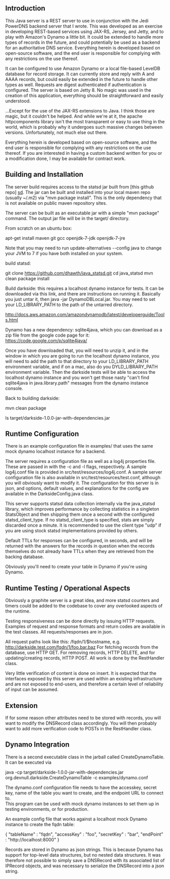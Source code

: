 Introduction
------------

This Java server is a REST server to use in conjunction with the Jedi PowerDNS backend
server that I wrote.  This was developed as an exercise in developing REST-based 
services using JAX-RS, Jersey, and Jetty, and to play with Amazon's Dynamo a little bit.
It could be extended to handle more types of records in the future, and could potentially
be used as a backend for an authoritative DNS service.  Everything herein is developed 
based on open-source software, and the end user is responsible for complying with any
restrictions on the use thereof.

It can be configured to use Amazon Dynamo or a local file-based LevelDB 
database for record storage.  It can currently store and reply with A and AAAA records, 
but could easily be extended in the future to handle other types as well.   Requests
are digest authenticated if authentication is configured.  The server is based on
Jetty 8.  No magic was used in the creation of this application, everything should be
straightforward and easily understood.

...Except for the use of the JAX-RS extensions to Java.  I think those are magic, but
it couldn't be helped.  And while we're at it, the apache httpcomponents library isn't
the most transparent or easy to use thing in the world, which is probably why it 
undergoes such massive changes between versions.  Unfortunately, not much else out there.

Everything herein is developed based on open-source software, and the end user
is responsible for complying with any restrictions on the use thereof.  If you
are interested in having a custom backend written for you or a modification
done, I may be available for contract work.


Building and Installation
-------------------------

The server build requires access to the statsd jar built from [this github repo] [sd].
The jar can be built and installed into your local maven repo (usually ~/.m2) via
"mvn package install".  This is the only dependency that is not available on public
maven repository sites.

The server can be built as an executable jar with a simple "mvn package" command.
The output jar file will be in the target/ directory.

  [sd]: http://www.github.com/dhawth/java_statsd

From scratch on an ubuntu box:

apt-get install maven git gcc openjdk-7-jdk openjdk-7-jre

Note that you may need to run update-alternatives --config java to change your JVM to 7
if you have both installed on your system.

build statsd:

git clone https://github.com/dhawth/java_statsd.git
cd java_statsd
mvn clean package install

Build darkside:  this requires a localhost dynamo instance for tests.  It can
be downloaded via this link, and there are instructions on running it.  Basically you
just untar it, then java -jar DynamoDBLocal.jar.  You may need to set your
LD_LIBRARY_PATH to the path of the untarred directory.

http://docs.aws.amazon.com/amazondynamodb/latest/developerguide/Tools.html

Dynamo has a new dependency: sqlite4java, which you can download as a zip file from the
google code page for it:  https://code.google.com/p/sqlite4java/

Once you have downloaded that, you will need to unzip it, and in the window in which you
are going to run the localhost dynamo instance, you will need to add the path to that directory
to your LD_LIBRARY_PATH environment variable, and if on a mac, also do you DYLD_LIBRARY_PATH
environment variable.  Then the darkside tests will be able to access the localhost dynamo
instance and you won't get those nasty "can't find sqlite4java in java.library.path" messages
from the dynamo instance console.

Back to building darkside:

mvn clean package

ls target/darkside-1.0.0-jar-with-dependencies.jar

Runtime Configuration
---------------------

There is an example configuration file in examples/ that uses the same mock dynamo
localhost instance for a backend.

The server requires a configuration file as well as a log4j properties file.  These
are passed in with the -c and -l flags, respectively.  A sample log4j.conf file is
provided in src/test/resources/log4j.conf.  A sample server configuration file is also
available in src/test/resources/test.conf, although you will obviously want to
modify it.  The configuration for this server is in json, and options, default values,
and explanations for the config are available in the DarksideConfig.java class.

This server supports statsd data collection internally via the java_statsd library,
which improves performance by collecting statistics in a singleton StatsObject and then
shipping them once a second with the configured statsd_client_type.  If no statsd_client_type
is specified, stats are simply discarded once a minute.  It is recommended to use
the client type "udp" if you are using stock statsd implementations provided by others.

Default TTLs for responses can be configured, in seconds, and will be returned with
the answers for the records in question when the records themselves do not already have
TTLs when they are retrieved from the backing database.

Obviously you'll need to create your table in Dynamo if you're using Dynamo.

Runtime Testing / Operational Aspects
-------------------------------------

Obviously a graphite server is a great idea, and more statsd counters and timers could be
added to the codebase to cover any overlooked aspects of the runtime.

Testing responsiveness can be done directly by issuing HTTP requests.  Examples of request 
and response formats and return codes are available in the test classes.  All requests/responses 
are in json.

All request paths look like this: /fqdn/1/$hostname, e.g. http://darkside.test.com/fqdn/1/foo.bar.baz
For fetching records from the database, use HTTP GET.  For removing records, HTTP DELETE, and
for updating/creating records, HTTP POST.  All work is done by the RestHandler class.

Very little verification of content is done on insert.  It is expected that the interfaces
exposed by this server are used within an existing infrastructure and are not exposed to
end-users, and therefore a certain level of reliability of input can be assumed.

Extension
---------

If for some reason other attributes need to be stored with records, you will 
want to modify the DNSRecord class accordingly.  You will then probably want to add more verification code to POSTs in the RestHandler class.

Dynamo Integration
------------------

There is a second executable class in the jarball called CreateDynamoTable.
It can be executed via

java -cp target/darkside-1.0.0-jar-with-dependencies.jar org.devnull.darkside.CreateDynamoTable -c examples/dynamo.conf

The dynamo.conf configuration file needs to have the accesskey, secret key, 
name of the table you want to create, and the endpoint URL to connect to.  
This program can be used with mock dynamo instances to set them up in testing 
environments, or for production.

An example config file that works against a localhost mock Dynamo instance to create the fqdn table:

{
	"tableName" : "fqdn",
	"accessKey" : "foo",
	"secretKey" : "bar",
	"endPoint"  : "http://localhost:8000"
}

Records are stored in Dynamo as json strings.  This is because Dynamo has support for top-level
data structures, but no nested data structures.  It was therefore not possible to simply save
a DNSRecord with its associated list of IPRecord objects, and was necessary to serialize the
DNSRecord into a json string.
